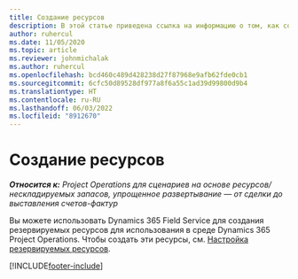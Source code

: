```yaml
---
title: Создание ресурсов
description: В этой статье приведена ссылка на информацию о том, как создавать резервируемые ресурсы.
author: ruhercul
ms.date: 11/05/2020
ms.topic: article
ms.reviewer: johnmichalak
ms.author: ruhercul
ms.openlocfilehash: bcd460c489d428238d27f87968e9afb62fde0cb1
ms.sourcegitcommit: 6cfc50d89528df977a8f6a55c1ad39d99800d9b4
ms.translationtype: HT
ms.contentlocale: ru-RU
ms.lasthandoff: 06/03/2022
ms.locfileid: "8912670"
---
```

# <a name="create-resources"></a>Создание ресурсов

_**Относится к:** Project Operations для сценариев на основе ресурсов/нескладируемых запасов, упрощенное развертывание — от сделки до выставления счетов-фактур_

Вы можете использовать Dynamics 365 Field Service для создания резервируемых ресурсов для использования в среде Dynamics 365 Project Operations. Чтобы создать эти ресурсы, см. [Настройка резервируемых ресурсов](/dynamics365/field-service/set-up-bookable-resources).


[!INCLUDE[footer-include](../includes/footer-banner.md)]